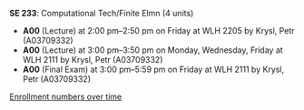 **SE 233**: Computational Tech/Finite Elmn (4 units)

- **A00** (Lecture) at 2:00 pm–2:50 pm on Friday at WLH 2205 by Krysl, Petr (A03709332)
- **A00** (Lecture) at 3:00 pm–3:50 pm on Monday, Wednesday, Friday at WLH 2111 by Krysl, Petr (A03709332)
- **A00** (Final Exam) at 3:00 pm–5:59 pm on Friday at WLH 2111 by Krysl, Petr (A03709332)

[Enrollment numbers over time](./SE233.tsv)
